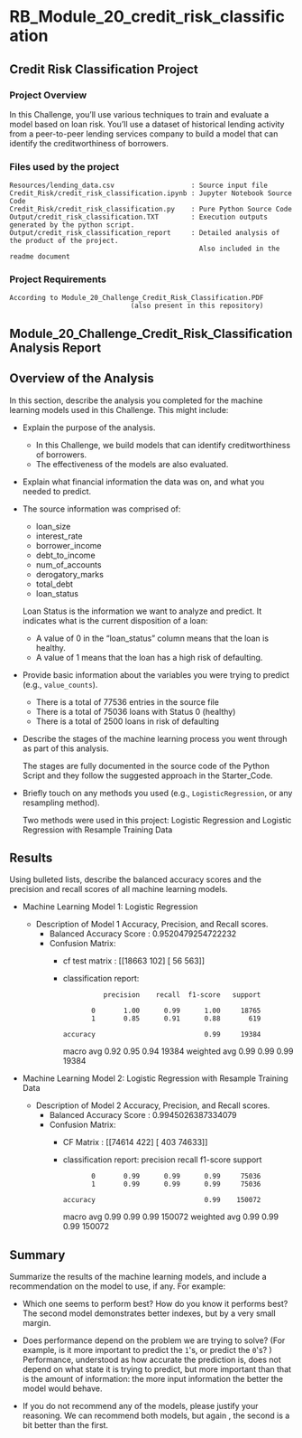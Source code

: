 # RB_Module_20_credit_risk_classification

## Credit Risk Classification Project

### Project Overview

In this Challenge, you’ll use various techniques to train and evaluate a model based on loan risk. You’ll use a dataset of historical lending activity from a peer-to-peer lending services company to build a model that can identify the creditworthiness of borrowers.

### Files used by the project

    Resources/lending_data.csv                   : Source input file
    Credit_Risk/credit_risk_classification.ipynb : Jupyter Notebook Source Code
    Credit_Risk/credit_risk_classification.py    : Pure Python Source Code
    Output/credit_risk_classification.TXT        : Execution outputs generated by the python script.
    Output/credit_risk_classification_report     : Detailed analysis of the product of the project.
                                                   Also included in the readme document

### Project Requirements

    According to Module_20_Challenge_Credit_Risk_Classification.PDF 
                                  (also present in this repository)

## Module_20_Challenge_Credit_Risk_Classification Analysis Report

## Overview of the Analysis

In this section, describe the analysis you completed for the machine learning models used in this Challenge. This might include:

* Explain the purpose of the analysis.

  * In this Challenge, we build models that can identify creditworthiness of borrowers.
  * The effectiveness of the models are also evaluated.

* Explain what financial information the data was on, and what you needed to predict.
* The source information was comprised of:
  
  * loan_size
  * interest_rate
  * borrower_income
  * debt_to_income
  * num_of_accounts
  * derogatory_marks
  * total_debt
  * loan_status

  Loan Status is the information we want to analyze and predict. It indicates what is the current disposition of a loan:

  * A value of 0 in the “loan_status” column means that the loan is healthy.
  * A value of 1 means that the loan has a high risk of defaulting.

* Provide basic information about the variables you were trying to predict (e.g., `value_counts`).

  * There is a total of 77536 entries in the source file
  * There is a total of 75036 loans with Status 0 (healthy)
  * There is a total of  2500 loans in risk of defaulting

* Describe the stages of the machine learning process you went through as part of this analysis.

  The stages are fully documented in the source code of the Python Script and they follow the suggested approach in the Starter_Code.

* Briefly touch on any methods you used (e.g., `LogisticRegression`, or any resampling method).

  Two methods were used in this project: Logistic Regression and Logistic Regression with Resample Training Data

## Results

Using bulleted lists, describe the balanced accuracy scores and the precision and recall scores of all machine learning models.

* Machine Learning Model 1: Logistic Regression
  * Description of Model 1 Accuracy, Precision, and Recall scores.
    * Balanced Accuracy Score : 0.9520479254722232
    * Confusion Matrix:
      * cf test matrix :
        [[18663   102]
         [   56   563]]
      * classification report:

                      precision    recall  f1-score   support

                   0       1.00      0.99      1.00     18765
                   1       0.85      0.91      0.88       619

            accuracy                           0.99     19384
           macro avg       0.92      0.95      0.94     19384
        weighted avg       0.99      0.99      0.99     19384

* Machine Learning Model 2: Logistic Regression with Resample Training Data
  * Description of Model 2 Accuracy, Precision, and Recall scores.
    * Balanced Accuracy Score : 0.9945026387334079
    * Confusion Matrix:
      * CF Matrix :
       [[74614   422]
        [  403 74633]]
      * classification report:
                      precision    recall  f1-score   support

                   0       0.99      0.99      0.99     75036
                   1       0.99      0.99      0.99     75036

            accuracy                           0.99    150072
           macro avg       0.99      0.99      0.99    150072
        weighted avg       0.99      0.99      0.99    150072

## Summary

Summarize the results of the machine learning models, and include a recommendation on the model to use, if any. For example:

* Which one seems to perform best? How do you know it performs best?
  The second model demonstrates better indexes, but by a very small margin.
* Does performance depend on the problem we are trying to solve? (For example, is it more important  to predict the `1`'s, or predict the `0`'s? )
  Performance, understood as how accurate the prediction is, does not depend on what state it is trying to predict, but more important than that is the amount of information: the more input information the better the model would behave.

* If you do not recommend any of the models, please justify your reasoning.
  We can recommend both models, but again , the second is a bit better than the first.
